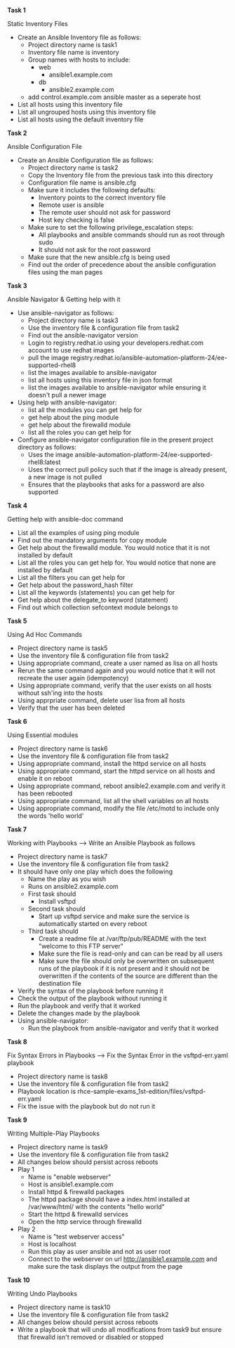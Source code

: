 
**Task 1** 

Static Inventory Files

-  Create an Ansible Inventory file as follows:
   - Project directory name is task1
   - Inventory file name is inventory
   - Group names with hosts to include:
     - web
       - ansible1.example.com
     - db
       - ansible2.example.com
   - add control.example.com ansible master as a seperate host
-  List all hosts using this inventory file
-  List all ungrouped hosts using this inventory file
-  List all hosts using the default inventory file

**Task 2**

Ansible Configuration File

-  Create an Ansible Configuration file as follows:
   - Project directory name is task2
   - Copy the Inventory file from the previous task into this directory
   - Configuration file name is ansible.cfg
   - Make sure it includes the following defaults:
     - Inventory points to the correct inventory file
     - Remote user is ansible
     - The remote user should not ask for password
     - Host key checking is false
   - Make sure to set the following privilege_escalation steps:
     - All playbooks and ansible commands should run as root through sudo
     - It should not ask for the root password
   - Make sure that the new ansible.cfg is being used
   - Find out the order of precedence about the ansible configuration files using the man pages

**Task 3**

Ansible Navigator & Getting help with it

-  Use ansible-navigator as follows:
   - Project directory name is task3
   - Use the inventory file & configuration file from task2
   - Find out the ansible-navigator version
   - Login to registry.redhat.io using your developers.redhat.com account to use redhat images
   - pull the image registry.redhat.io/ansible-automation-platform-24/ee-supported-rhel8
   - list the images available to ansible-navigator
   - list all hosts using this inventory file in json format
   - list the images available to ansible-navigator while ensuring it doesn't pull a newer image
-  Using help with ansible-navigator:
   - list all the modules you can get help for
   - get help about the ping module
   - get help about the firewalld module
   - list all the roles you can get help for 
-  Configure ansible-navigator configuration file in the present project directory as follows:
   - Uses the image ansible-automation-platform-24/ee-supported-rhel8:latest
   - Uses the correct pull policy such that if the image is already present, a new image is not pulled 
   - Ensures that the playbooks that asks for a password are also supported

**Task 4**

Getting help with ansible-doc command

-  List all the examples of using ping module
-  Find out the mandatory arguments for copy module
-  Get help about the firewalld module. You would notice that it is not installed by default
-  List all the roles you can get help for. You would notice that none are installed by default
-  List all the filters you can get help for
-  Get help about the password_hash filter
-  List all the keywords (statements) you can get help for
-  Get help about the delegate_to keyword (statement)
-  Find out which collection sefcontext module belongs to

**Task 5**

Using Ad Hoc Commands

-  Project directory name is task5
-  Use the inventory file & configuration file from task2
-  Using appropriate command, create a user named as lisa on all hosts  
-  Rerun the same command again and you would notice that it will not recreate the user again (idempotency)
-  Using appropriate command, verify that the user exists on all hosts without ssh'ing into the hosts
-  Using apprpriate command, delete user lisa from all hosts
-  Verify that the user has been deleted

**Task 6**

Using Essential modules

-  Project directory name is task6
-  Use the inventory file & configuration file from task2
-  Using appropriate command, install the httpd service on all hosts
-  Using appropriate command, start the httpd service on all hosts and enable it on reboot
-  Using appropriate command, reboot ansible2.example.com and verify it has been rebooted
-  Using appropriate command, list all the shell variables on all hosts
-  Using appropriate command, modify the file /etc/motd to include only the words 'hello world'

**Task 7**

Working with Playbooks --> Write an Ansible Playbook as follows

-  Project directory name is task7
-  Use the inventory file & configuration file from task2
-  It should have only one play which does the following
   - Name the play as you wish
   - Runs on ansible2.example.com
   - First task should
     - Install vsftpd
   - Second task should
     - Start up vsftpd service and make sure the service is automatically started on every reboot
   - Third task should
     - Create a readme file at /var/ftp/pub/README with the text "welcome to this FTP server"
     - Make sure the file is read-only and can can be read by all users
     - Make sure the file should only be overwritten on subsequent runs of the playbook if it is not present and it should not be overwritten if the contents of the source are different than the destination file
-  Verify the syntax of the playbook before running it
-  Check the output of the playbook without running it
-  Run the playbook and verify that it worked
-  Delete the changes made by the playbook
-  Using ansible-navigator:
   - Run the playbook from ansible-navigator and verify that it worked

**Task 8**

Fix Syntax Errors in Playbooks --> Fix the Syntax Error in the vsftpd-err.yaml playbook

-  Project directory name is task8
-  Use the inventory file & configuration file from task2
-  Playbook location is rhce-sample-exams_1st-edition/files/vsftpd-err.yaml
-  Fix the issue with the playbook but do not run it

**Task 9**

Writing Multiple-Play Playbooks

-  Project directory name is task9
-  Use the inventory file & configuration file from task2
-  All changes below should persist across reboots
-  Play 1
   - Name is "enable webserver"
   - Host is ansible1.example.com
   - Install httpd & firewalld packages
   - The httpd package should have a index.html installed at /var/www/html/ with the contents "hello world"
   - Start the httpd & firewalld services
   - Open the http service through firewalld
-  Play 2
   - Name is "test webserver access"
   - Host is localhost
   - Run this play as user ansible and not as user root
   - Connect to the webserver on url http://ansible1.example.com and make sure the task displays the output from the page

**Task 10**

Writing Undo Playbooks

-  Project directory name is task10
-  Use the inventory file & configuration file from task2
-  All changes below should persist across reboots
-  Write a playbook that will undo all modifications from task9 but ensure that firewalld isn't removed or disabled or stopped
